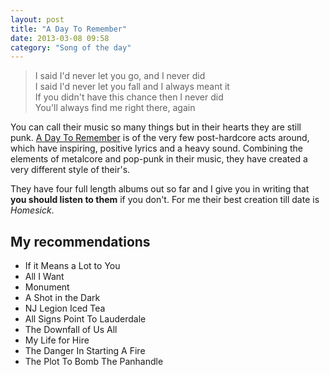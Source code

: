 ```yaml
---
layout: post
title: "A Day To Remember"
date: 2013-03-08 09:58
category: "Song of the day"
---
```

<blockquote markdown="1">
I said I'd never let you go, and I never did<br/>
I said I'd never let you fall and I always meant it<br/>
If you didn't have this chance then I never did<br/>
You'll always find me right there, again
</blockquote>

You can call their music so many things but in their hearts they are still punk. [A Day To Remember](http://adtr.com) is of the very few post-hardcore acts around, which have inspiring, positive lyrics and a heavy sound. Combining the elements of metalcore and pop-punk in their music, they have created a very different style of their's.

They have four full length albums out so far and I give you in writing that **you should listen to them** if you don't. For me their best creation till date is _Homesick_.

## My recommendations

* If it Means a Lot to You
* All I Want
* Monument
* A Shot in the Dark
* NJ Legion Iced Tea
* All Signs Point To Lauderdale
* The Downfall of Us All
* My Life for Hire
* The Danger In Starting A Fire
* The Plot To Bomb The Panhandle